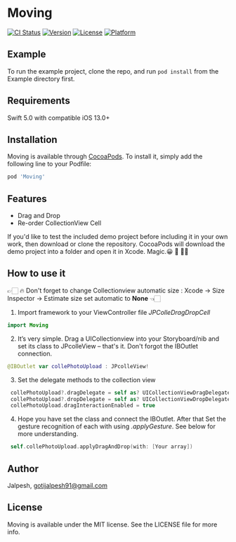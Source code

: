 # Moving

[![CI Status](https://img.shields.io/travis/Jalpesh/Moving.svg?style=flat)](https://travis-ci.org/Jalpesh/Moving)
[![Version](https://img.shields.io/cocoapods/v/Moving.svg?style=flat)](https://cocoapods.org/pods/Moving)
[![License](https://img.shields.io/cocoapods/l/Moving.svg?style=flat)](https://cocoapods.org/pods/Moving)
[![Platform](https://img.shields.io/cocoapods/p/Moving.svg?style=flat)](https://cocoapods.org/pods/Moving)

## Example

To run the example project, clone the repo, and run `pod install` from the Example directory first.

## Requirements

Swift 5.0 with compatible iOS 13.0+

## Installation

Moving is available through [CocoaPods](https://cocoapods.org). To install
it, simply add the following line to your Podfile:

```ruby
pod 'Moving'
```
Features
---
* Drag and Drop
* Re-order CollectionView Cell

If you'd like to test the included demo project before including it in your own work, then download or clone the repository. CocoaPods will download the demo project into a folder and open it in Xcode. Magic.😀 🥳 👍🏻

How to use it
---

👉🏻  🔥   Don't forget to change Collectionview automatic size : Xcode -> Size Inspector -> Estimate size set automatic to **None**   👈🏻


1. Import framework to your ViewController file _JPColleDragDropCell_

```Swift
import Moving
```

2. It’s very simple. Drag a UICollectionview into your Storyboard/nib and set its class to JPcolleView – that's it.
    Don't forgot the IBOutlet connection.
    
 ```Swift
 @IBOutlet var collePhotoUpload : JPcolleView!
 ```
 
3. Set the delegate methods to the collection view 

```Swift
 collePhotoUpload?.dragDelegate = self as? UICollectionViewDragDelegate
 collePhotoUpload?.dropDelegate = self as? UICollectionViewDropDelegate
 collePhotoUpload.dragInteractionEnabled = true
```

4. Hope you have set the class and connect the IBOutlet. 
    After that Set the gesture recognition of each with using _.applyGesture_. See below for more understanding.
    
```Swift
 self.collePhotoUpload.applyDragAndDrop(with: [Your array])
 ```

## Author

Jalpesh, gotijalpesh91@gmail.com

## License

Moving is available under the MIT license. See the LICENSE file for more info.
